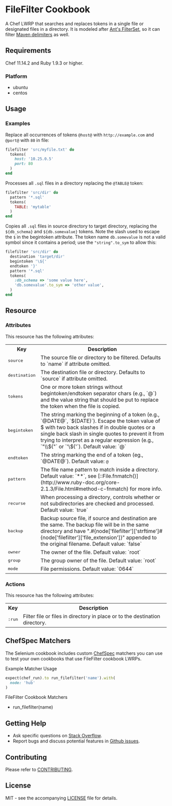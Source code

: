 # FileFilter Cookbook

A Chef LWRP that searches and replaces tokens in a single file or designated files in a directory.
It is modeled after [Ant's FilterSet](http://ant.apache.org/manual/Types/filterset.html), so it can filter 
[Maven delimiters](http://maven.apache.org/plugins/maven-resources-plugin/examples/filter.html) as well.

## Requirements

Chef 11.14.2 and Ruby 1.9.3 or higher.

### Platform

- ubuntu
- centos

## Usage

### Examples

Replace all occurrences of tokens `@host@` with `http://example.com` and `@port@` with `80` in file:

```ruby
filefilter 'src/myfile.txt' do
  tokens(
    host: '10.25.0.5'
    port: 80
  )
end
```

Processes all `.sql` files in a directory replacing the `@TABLE@` token:

```ruby
filefilter 'src/dir' do
  pattern '*.sql'
  tokens(
    TABLE: 'mytable' 
  )
end
```

Copies all `.sql` files in source directory to target directory, replacing the `${db_schema}` and `${db.somevalue}` 
tokens.  Note the slash used to escape the `$` in the begintoken attribute.  The token name `db.somevalue` is 
not a valid symbol since it contains a period; use the `"string".to_sym` to allow this:

```ruby
filefilter 'src/dir' do
  destination 'target/dir'
  begintoken '\${'
  endtoken '}'
  pattern '*.sql'
  tokens(
    :db_schema => 'some value here',
    'db.somevalue'.to_sym => 'other value',
  )
end
```

## Resource

### Attributes

This resource has the following attributes:
<table>
  <tr>
    <th>Key</th>
    <th>Description</th>
  </tr>
  <tr>
    <td><tt>source</tt></td>
    <td>The source file or directory to be filtered. Defaults to `name` if attribute omitted.</td>
  </tr>
  <tr>
    <td><tt>destination</tt></td>
    <td>The destination file or directory.  Defaults to `source` if attribute omitted.</td>
  </tr>
  <tr>
    <td><tt>tokens</tt></td>
    <td>One or more token strings without begintoken/endtoken separator chars (e.g., `@`) and the value string
        that should be put to replace the token when the file is copied.</td>
  </tr>
  <tr>
    <td><tt>begintoken</tt></td>
    <td>The string marking the beginning of a token (e.g., `@DATE@`, `${DATE}`). Escape the token value of $ with two back 
        slashes if in double quotes or a single back slash in single quotes to prevent it from trying to interpret as a 
        regular expression (e.g., `"\\${"` or `'\${'`).  Default value: `@`</td>
  </tr>
  <tr>
    <td><tt>endtoken</tt></td>
    <td>The string marking the end of a token (eg., `@DATE@`).  Default value: <tt>@</tt></td>
  </tr>
  <tr>
    <td><tt>pattern</tt></td>
    <td>The file name pattern to match inside a directory.  Default value: `**`, see 
        [::File.fnmatch()](http://www.ruby-doc.org/core-2.1.3/File.html#method-c-fnmatch) for more info.</td>
  </tr>
  <tr>
    <td><tt>recurse</tt></td>
    <td>When processing a directory, controls whether or not subdirectories are checked and processed.  Default value: 
        `true`</td>
  </tr>
  <tr>
    <td><tt>backup</tt></td>
    <td>Backup source file, if source and destination are the same. The backup file will be in the same directory and
        have ".#{node['filefilter']['strftime']#{node['filefilter']['file_extension']}" appended to the original
        filename. Default value: `false`</td>
  </tr>
  <tr>
    <td><tt>owner</tt></td>
    <td>The owner of the file. Default value: `root`</td>
  </tr>
  <tr>
    <td><tt>group</tt></td>
    <td>The group owner of the file. Default value: `root`</td>
  </tr>
  <tr>
    <td><tt>mode</tt></td>
    <td>File permissions. Default value: `0644`</td>
  </tr>
</table>

### Actions

This resource has the following attributes:
<table>
  <tr>
    <th>Key</th>
    <th>Description</th>
  </tr>
  <tr>
    <td><tt>:run</tt></td>
    <td>Filter file or files in directory in place or to the destination directory.</td>
  </tr>
</table>

## ChefSpec Matchers

The Selenium cookbook includes custom [ChefSpec](https://github.com/sethvargo/chefspec) matchers you can use to test 
your own cookbooks that use FileFilter cookbook LWRPs.

Example Matcher Usage

```ruby
expect(chef_run).to run_filefilter('name').with(
  node: 'hub'
)
```
      
FileFilter Cookbook Matchers

- run_filefilter(name)

## Getting Help

- Ask specific questions on [Stack Overflow](http://stackoverflow.com/questions/tagged/chef-filefilter).
- Report bugs and discuss potential features in [Github issues](https://github.com/dhoer/chef-filefilter/issues).

## Contributing

Please refer to [CONTRIBUTING](https://github.com/dhoer/chef-filefilter/blob/master/CONTRIBUTING.md).

## License

MIT - see the accompanying [LICENSE](https://github.com/dhoer/chef-filefilter/blob/master/LICENSE.md) file for details.
